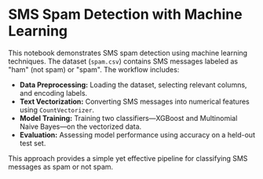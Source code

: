 # SMS Spam Detection with Machine Learning

This notebook demonstrates SMS spam detection using machine learning techniques. The dataset (`spam.csv`) contains SMS messages labeled as "ham" (not spam) or "spam". The workflow includes:

- **Data Preprocessing:** Loading the dataset, selecting relevant columns, and encoding labels.
- **Text Vectorization:** Converting SMS messages into numerical features using `CountVectorizer`.
- **Model Training:** Training two classifiers—XGBoost and Multinomial Naive Bayes—on the vectorized data.
- **Evaluation:** Assessing model performance using accuracy on a held-out test set.

This approach provides a simple yet effective pipeline for classifying SMS messages as spam or not spam.
